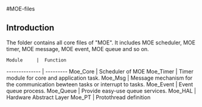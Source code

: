 #MOE-files

## Introduction
The folder contains all core files of "MOE". It includes MOE scheduler, MOE timer, MOE message, MOE event, MOE queue and so on.


    Module     |  Function  
-------------- | --------- 
    Moe_Core   |   Scheduler of MOE
    Moe_Timer  |   Timer module for core and application task.
    Moe_Msg    |   Message mechanism for the communication bewteen tasks or interrupt to tasks.
    Moe_Event  |   Event queue process.
    Moe_Queue  |   Provide easy-use queue services.
    Moe_HAL    |   Hardware Abstract Layer
    Moe_PT     |   Protothread definition 
